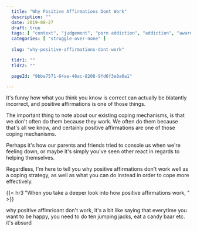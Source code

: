 ```yaml
---
  title: "Why Positive Affirmations Dont Work"
  description: ""
  date: 2019-08-27
  draft: true
  tags: [ "context", "judgement", "porn addiction", "addiction", "awareness", "awareness exercises", "perspective", "nofap", "neverfap", "neverfap deluxe" ]
  categories: [ "struggle-over-none" ]
  
  slug: "why-positive-affirmations-dont-work"

  tldr1: ""
  tldr2: ""

  pageId: "9bba7571-64ae-48ac-8208-9fd6f3e8a0a1"

---
```


It's funny how what you think you know is correct can actually be blatantly incorrect, and positive affirmations is one of those things.

The important thing to note about our existing coping mechanisms, is that we don't often do them because they work. We often do them because that's all we know, and certainly positive affirmations are one of those coping mechanisms.

Perhaps it's how our parents and friends tried to console us when we're feeling down, or maybe it's simply you've seen other react in regards to helping themselves.

Regardless, I'm here to tell you why positive affirmations don't work well as a coping strategy, as well as what you can do instead in order to cope more effectively.


{{< hr3 "When you take a deeper look into how positive affirmations work, " >}}



why positive affimrioant don't work, it's a bit like saying that everytime you want to be happy, you need to do ten jumping jacks, eat a candy baar etc. it's absurd

